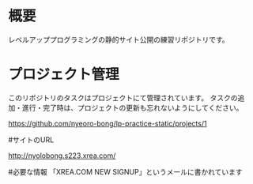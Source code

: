# 概要
レベルアッププログラミングの静的サイト公開の練習リポジトリです。

# プロジェクト管理

このリポジトリのタスクはプロジェクトにて管理されています。
タスクの追加・進行・完了時は、プロジェクトの更新も忘れないようにしてください。

https://github.com/nyeoro-bong/lp-practice-static/projects/1

#サイトのURL

http://nyolobong.s223.xrea.com/

#必要な情報
「XREA.COM NEW SIGNUP」というメールに書かれています
